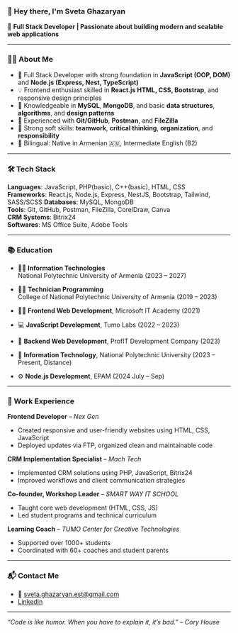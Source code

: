 ### 👋 Hey there, I'm Sveta Ghazaryan

🎯 **Full Stack Developer | Passionate about building modern and scalable web applications**

---

### 👩‍💻 About Me

- 🌱 Full Stack Developer with strong foundation in **JavaScript (OOP, DOM)** and **Node.js (Express, Nest, TypeScript)**  
- 💡 Frontend enthusiast skilled in **React.js HTML, CSS, Bootstrap**, and responsive design principles  
- 🧠 Knowledgeable in **MySQL**, **MongoDB**, and basic **data structures**, **algorithms**, and **design patterns**  
- 💼 Experienced with **Git/GitHub**, **Postman**, and **FileZilla**  
- 💬 Strong soft skills: **teamwork**, **critical thinking**, **organization**, and **responsibility**
- 💬 Bilingual: Native in Armenian 🇦🇲, Intermediate English (B2)

---

### 🛠️ Tech Stack

**Languages**: JavaScript, PHP(basic), C++(basic), HTML, CSS  
**Frameworks**: React.js, Node.js, Express, NestJS, Bootstrap, Tailwind, SASS/SCSS
**Databases**: MySQL, MongoDB  
**Tools**: Git, GitHub, Postman, FileZilla, CorelDraw, Canva  
**CRM Systems**: Bitrix24  
**Softwares**: MS Office Suite, Adobe Tools  

---

### 📚 Education

- 🧑‍🎓 **Information Technologies**  
  National Polytechnic University of Armenia (2023 – 2027)
- 🧑‍🎓 **Technician Programming**  
  College of National Polytechnic University of Armenia (2019 – 2023)

- 🧑‍💻 **Frontend Web Development**, Microsoft IT Academy (2021)  
- 💻 **JavaScript Development**, Tumo Labs (2022 – 2023)  
- 🔧 **Backend Web Development**, ProfIT Development Company (2023)  
- 💾 **Information Technology**, National Polytechnic University (2023 – Present, Distance)  
- ⚙️ **Node.js Development**, EPAM (2024 July – Sep)

---

### 💼 Work Experience

**Frontend Developer** – *Nex Gen*  
- Created responsive and user-friendly websites using HTML, CSS, JavaScript  
- Deployed updates via FTP, organized clean and maintainable code  

**CRM Implementation Specialist** – *Mach Tech*  
- Implemented CRM solutions using PHP, JavaScript, Bitrix24  
- Improved workflows and client communication strategies

**Co-founder, Workshop Leader** – *SMART WAY IT SCHOOL*  
- Taught core web development (HTML, CSS, JS)  
- Led student programs and technical curriculum

**Learning Coach** – *TUMO Center for Creative Technologies*  
- Supported over 1000+ students  
- Coordinated with 60+ coaches and student parents  

---

### 📬 Contact Me

- 📧 sveta.ghazaryan.est@gmail.com  
- [LinkedIn](https://www.linkedin.com/in/[sveta-ghazaryan-69253b234])  

---

*“Code is like humor. When you have to explain it, it’s bad.” – Cory House*

